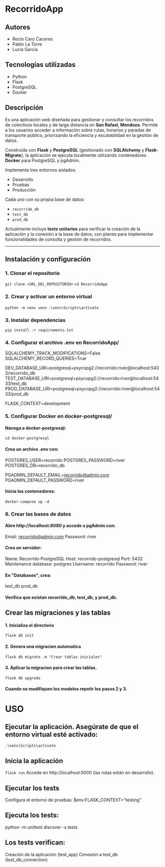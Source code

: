 # RecorridoApp

## Autores
- Rocio Caro Caceres
- Pablo La Torre
- Lucia Garcia

## Tecnologías utilizadas

- Python
- Flask
- PostgreSQL
- Docker

## Descripción

 Es una aplicación web diseñada para gestionar y consultar los recorridos de colectivos locales y de larga distancia en **San Rafael, Mendoza**.
Permite a los usuarios acceder a información sobre rutas, horarios y paradas de transporte público, priorizando la eficiencia y escalabilidad en la gestión de datos.

Construida con **Flask** y **PostgreSQL** (gestionado con **SQLAlchemy** y **Flask-Migrate**), la aplicación se ejecuta localmente utilizando contenedores **Docker** para PostgreSQL y pgAdmin.

Implementa tres entornos aislados:
- Desarrollo
- Pruebas
- Producción

Cada uno con su propia base de datos:
- `recorrido_db`
- `test_db`
- `prod_db`

Actualmente incluye **tests unitarios** para verificar la creación de la aplicación y la conexión a la base de datos, con planes para implementar funcionalidades de consulta y gestión de recorridos.

---

## Instalación y configuración

### 1. Clonar el repositorio

`git clone <URL_DEL_REPOSITORIO>`
`cd RecorridoApp`

### 2. Crear y activar un entorno virtual

`python -m venv venv`
`.\venv\Scripts\activate`

### 3. Instalar dependencias

`pip install -r requirements.txt`

### 4. Configurar el archivo .env en RecorridoApp/

SQLALCHEMY_TRACK_MODIFICATIONS=False
SQLALCHEMY_RECORD_QUERIES=True

DEV_DATABASE_URI=postgresql+psycopg2://recorrido:river@localhost:5433/recorrido_db
TEST_DATABASE_URI=postgresql+psycopg2://recorrido:river@localhost:5433/test_db
PROD_DATABASE_URI=postgresql+psycopg2://recorrido:river@localhost:5433/prod_db

FLASK_CONTEXT=development

### 5. Configurar Docker en docker-postgresql/

#### Navega a docker-postgresql:

`cd docker-postgresql`

#### Crea un archivo .env con:

POSTGRES_USER=recorrido
POSTGRES_PASSWORD=river
POSTGRES_DB=recorrido_db

PGADMIN_DEFAULT_EMAIL=recorrido@admin.com
PGADMIN_DEFAULT_PASSWORD=river

#### Inicia los contenedores:

`docker-compose up -d`

### 6. Crear las bases de datos

#### Abre http://localhost:8080 y accede a pgAdmin con:

Email: recorrido@admin.com
Password: river

#### Crea un servidor:

Name: Recorrido PostgreSQL
Host: recorrido-postgresql
Port: 5432
Maintenance database: postgres
Username: recorrido
Password: river


#### En "Databases", crea:

test_db
prod_db

#### Verifica que existan recorrido_db, test_db, y prod_db.

## Crear las migraciones y las tablas
#### 1. Inicializa el directorio
`flask db init`

#### 2. Genera una migracion automatica 
`flask db migrate -m "Crear tablas iniciales"`

#### 3. Aplicar la migracion para crear las tablas.
`flask db upgrade`

#### Cuando se modifiquen los modelos repetir los pasos 2 y 3.

# USO
## Ejecutar la aplicación. Asegúrate de que el entorno virtual esté activado:

`.\venv\Scripts\activate`


## Inicia la aplicación

`flask run`
Accede en http://localhost:5000 (las rutas están en desarrollo).

## Ejecutar los tests
Configura el entorno de pruebas:
$env:FLASK_CONTEXT="testing"

## Ejecuta los tests:
python -m unittest discover -s tests

## Los tests verifican:

Creación de la aplicación (test_app)
Conexión a test_db (test_db_connection)

